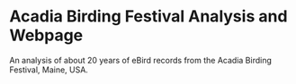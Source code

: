 # Acadia Birding Festival Analysis and Webpage
An analysis of about 20 years of eBird records from the Acadia Birding Festival, Maine, USA.
